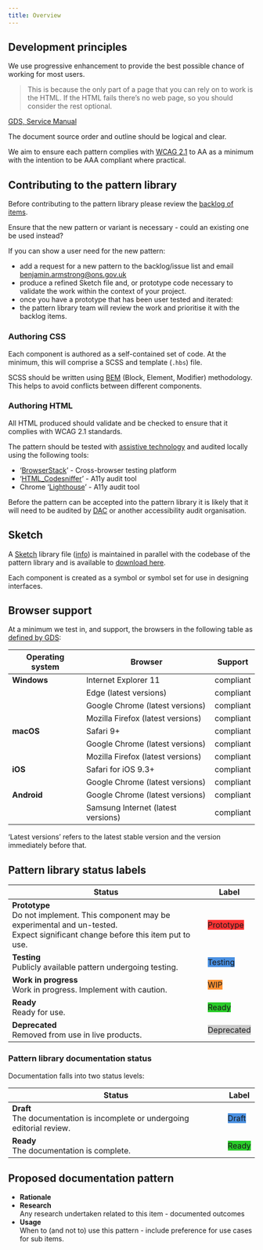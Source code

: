 ```yaml
---
title: Overview
---
```


## Development principles
We use progressive enhancement to provide the best possible chance of working for most users.

>This is because the only part of a page that you can rely on to work is the HTML. If the HTML fails there’s no web page, so you should consider the rest optional.

[GDS, Service Manual](https://www.gov.uk/service-manual/technology/using-progressive-enhancement/#start-with-html)

The document source order and outline should be logical and clear.

We aim to ensure each pattern complies with [WCAG 2.1](https://www.w3.org/TR/WCAG21/) to AA as a minimum with the intention to be AAA compliant where practical.

## Contributing to the pattern library
Before contributing to the pattern library please review the [backlog of items](https://trello.com/b/pO1WzNPE/sdc-pattern-library).

Ensure that the new pattern or variant is necessary - could an existing one be used instead?

If you can show a user need for the new pattern:
 - add a request for a new pattern to the backlog/issue list and email <benjamin.armstrong@ons.gov.uk>
 - produce a refined Sketch file and, or prototype code necessary to validate the work within the context of your project.
 - once you have a prototype that has been user tested and iterated:
  - the pattern library team will review the work and prioritise it with the backlog items.

### Authoring CSS
Each component is authored as a self-contained set of code. At the minimum, this will comprise a SCSS and template (`.hbs`) file.

SCSS should be written using [BEM](http://getbem.com/introduction/) (Block, Element, Modifier) methodology. This helps to avoid conflicts between different components.

### Authoring HTML

All HTML produced should validate and be checked to ensure that it complies with WCAG 2.1 standards.

The pattern should be tested with [assistive technology](https://www.gov.uk/service-manual/technology/testing-with-assistive-technologies) and audited locally using the following tools:

- ‘[BrowserStack](https://browserstack.com)’ - Cross-browser testing platform
- ‘[HTML_Codesniffer](https://squizlabs.github.io/HTML_CodeSniffer/)’ - A11y audit tool
- Chrome ‘[Lighthouse](https://developers.google.com/web/tools/lighthouse/)’ - A11y audit tool

Before the pattern can be accepted into the pattern library it is likely that it will need to be audited by [DAC](http://digitalaccessibilitycentre.org/) or another accessibility audit organisation.

## Sketch
A [Sketch](http://www.sketchapp.com) library file ([info](https://sketchapp.com/docs/libraries/)) is maintained in parallel with the codebase of the pattern library and is available to [download here](https://drive.google.com/file/d/0B7T2bOHcgJHUdFpyNzNmSDNYWWs/view?usp=sharing).

Each component is created as a symbol or symbol set for use in designing interfaces.

## Browser support
At a minimum we test in, and support, the browsers in the following table as [defined by GDS](https://www.gov.uk/service-manual/technology/designing-for-different-browsers-and-devices/#browsers-to-test-in):

| Operating system | Browser | Support |
|------------------|---------|---------|
| **Windows**      |Internet Explorer 11 | compliant |
|  | Edge (latest versions) | compliant |
|  | Google Chrome (latest versions) | compliant |
|  | Mozilla Firefox (latest versions) | compliant |
| **macOS** | Safari 9+ | compliant |
|  | Google Chrome (latest versions) | compliant |
|  | Mozilla Firefox (latest versions) | compliant |
| **iOS** | Safari for iOS 9.3+ | compliant |
|  | Google Chrome (latest versions) | compliant |
| **Android** | Google Chrome (latest versions) | compliant |
|  | Samsung Internet (latest versions) | compliant |

‘Latest versions’ refers to the latest stable version and the version immediately before that.

## Pattern library status labels
| Status | Label |
|--------|-------|
| __Prototype__</br>Do not implement. This component may be experimental and un-tested.<br />Expect significant change before this item put to use. | <label class="Status-label" style="background-color: #FF3333; border-color: #FF3333;">Prototype</label> |
| __Testing__</br>Publicly available pattern undergoing testing.|<label class="Status-label" style="background-color: #4990E2; border-color: #4990E2;">Testing</label> |
| __Work in progress__</br>Work in progress. Implement with caution.| <label class="Status-label" style="background-color: #FF9233; border-color: #FF9233;">WIP</label> |
| __Ready__</br>Ready for use.| <label class="Status-label" style="background-color: #29CC29; border-color: #29CC29;">Ready</label> |
| __Deprecated__</br>Removed from use in live products.| <label class="Status-label" style="background-color: #CCCCCC; border-color: #29CC29;">Deprecated</label> |

### Pattern library documentation status
Documentation falls into two status levels:

| Status | Label |
|--------|-------|
| __Draft__</br>The documentation is incomplete or undergoing editorial review. | <label class="Status-label" style="background-color: #4990E2; border-color: #4990E2;">Draft</label> |
| __Ready__</br>The documentation is complete. | <label class="Status-label" style="background-color: #29CC29; border-color: #29CC29;">Ready</label> |

## Proposed documentation pattern
- __Rationale__<br />
- __Research__<br />
Any research undertaken related to this item - documented outcomes
- __Usage__<br />
When to (and not to) use this pattern - include preference for use cases for sub items.
